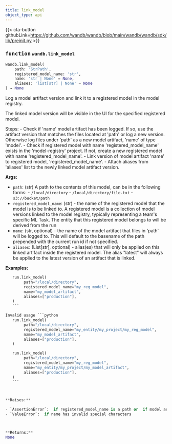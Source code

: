 ```yaml
---
title: link_model
object_type: api
---
```


{{< cta-button githubLink=https://github.com/wandb/wandb/blob/main/wandb/wandb/sdk/lib/preinit.py >}}




### <kbd>function</kbd> `wandb.link_model`

```python
wandb.link_model(
    path: 'StrPath',
    registered_model_name: 'str',
    name: 'str | None' = None,
    aliases: 'list[str] | None' = None
) → None
```

Log a model artifact version and link it to a registered model in the model registry. 

The linked model version will be visible in the UI for the specified registered model. 

Steps: 
    - Check if 'name' model artifact has been logged. If so, use the artifact version that matches the files  located at 'path' or log a new version. Otherwise log files under 'path' as a new model artifact, 'name'  of type 'model'. 
    - Check if registered model with name 'registered_model_name' exists in the 'model-registry' project.  If not, create a new registered model with name 'registered_model_name'. 
    - Link version of model artifact 'name' to registered model, 'registered_model_name'. 
    - Attach aliases from 'aliases' list to the newly linked model artifact version. 



**Args:**
 
 - `path`:  (str) A path to the contents of this model,  can be in the following forms: 
            - `/local/directory` 
            - `/local/directory/file.txt` 
            - `s3://bucket/path` 
 - `registered_model_name`:  (str) - the name of the registered model that the model is to be linked to.  A registered model is a collection of model versions linked to the model registry, typically representing a  team's specific ML Task. The entity that this registered model belongs to will be derived from the run 
 - `name`:  (str, optional) - the name of the model artifact that files in 'path' will be logged to. This will  default to the basename of the path prepended with the current run id  if not specified. 
 - `aliases`:  (List[str], optional) - alias(es) that will only be applied on this linked artifact  inside the registered model.  The alias "latest" will always be applied to the latest version of an artifact that is linked. 



**Examples:**
 ```python
    run.link_model(
         path="/local/directory",
         registered_model_name="my_reg_model",
         name="my_model_artifact",
         aliases=["production"],
    )
    ``` 

Invalid usage ```python
    run.link_model(
         path="/local/directory",
         registered_model_name="my_entity/my_project/my_reg_model",
         name="my_model_artifact",
         aliases=["production"],
    )

    run.link_model(
         path="/local/directory",
         registered_model_name="my_reg_model",
         name="my_entity/my_project/my_model_artifact",
         aliases=["production"],
    )
    ``` 



**Raises:**
 
 - `AssertionError`:  if registered_model_name is a path or  if model artifact 'name' is of a type that does not contain the substring 'model' 
 - `ValueError`:  if name has invalid special characters 



**Returns:**
 None 
